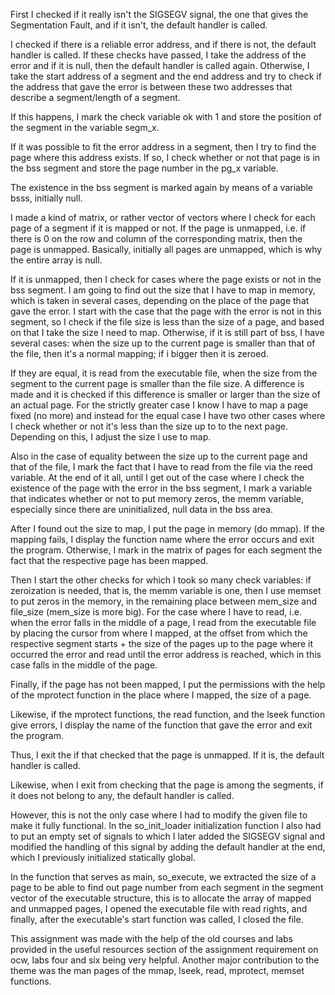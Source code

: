 First I checked if it really isn't the SIGSEGV signal, the one that gives the Segmentation Fault, and if it isn't, the default handler is called.

I checked if there is a reliable error address, and if there is not, the default handler is called. If these checks have passed, I take the address of the error and if it is null, then the default handler is called again. Otherwise, I take the start address of a segment and the end address and try to check if the address that gave the error is between these two addresses that describe a segment/length of a segment.

If this happens, I mark the check variable ok with 1 and store the position of the segment in the variable segm_x.

If it was possible to fit the error address in a segment, then I try to find the page where this address exists. If so, I check whether or not that page is in the bss segment and store the page number in the pg_x variable.

The existence in the bss segment is marked again by means of a variable bsss, initially null.

I made a kind of matrix, or rather vector of vectors where I check for each page of a segment if it is mapped or not.
If the page is unmapped, i.e. if there is 0 on the row and column of the corresponding matrix, then the page is unmapped. Basically, initially all pages are unmapped, which is why the entire array is null.

If it is unmapped, then I check for cases where the page exists or not in the bss segment. I am going to find out the size that I have to map in memory, which is taken in several cases, depending on the place of the page that gave the error. I start with the case that the page with the error is not in this segment, so I check if the file size is less than the size of a page, and based on that I take the size I need to map. Otherwise, if it is still part of bss, I have several cases: when the size up to the current page is smaller than that of the file, then it's a normal mapping; if i bigger then it is zeroed.

If they are equal, it is read from the executable file, when the size from the segment to the current page is smaller than the file size. A difference is made and it is checked if this difference is smaller or larger than the size of an actual page. For the strictly greater case I know I have to map a page fixed (no more) and instead for the equal case I have two other cases where I check whether or not it's less than the size up to to the next page. Depending on this, I adjust the size I use to map.

Also in the case of equality between the size up to the current page and that of the file, I mark the fact that I have to read from the file via the reed variable. At the end of it all, until I get out of the case where I check the existence of the page with the error in the bss segment, I mark a variable that indicates whether or not to put memory zeros, the memm variable, especially since there are uninitialized, null data in the bss area.

After I found out the size to map, I put the page in memory (do mmap). If the mapping fails, I display the function name where the error occurs and exit the program. Otherwise, I mark in the matrix of pages for each segment the fact that the respective page has been mapped.

Then I start the other checks for which I took so many check variables: if zeroization is needed, that is, the memm variable is one, then I use memset to put zeros in the memory, in the remaining place between mem_size and file_size (mem_size is more big). For the case where I have to read, i.e. when the error falls in the middle of a page, I read from the executable file by placing the cursor from where I mapped, at the offset from which the respective segment starts + the size of the pages up to the page where it occurred the error and read until the error address is reached, which in this case falls in the middle of the page.

Finally, if the page has not been mapped, I put the permissions with the help of the mprotect function in the place where I mapped, the size of a page.

Likewise, if the mprotect functions, the read function, and the lseek function give errors, I display the name of the function that gave the error and exit the program.

Thus, I exit the if that checked that the page is unmapped. If it is, the default handler is called.

Likewise, when I exit from checking that the page is among the segments, if it does not belong to any, the default handler is called.

However, this is not the only case where I had to modify the given file to make it fully functional. In the so_init_loader initialization function I also had to put an empty set of signals to which I later added the SIGSEGV signal and modified the handling of this signal by adding the default handler at the end, which I previously initialized statically global.

In the function that serves as main, so_execute, we extracted the size of a page to be able to find out page number from each segment in the segment vector of the executable structure, this is to allocate the array of mapped and unmapped pages, I opened the executable file with read rights, and finally, after the executable's start function was called, I closed the file.

This assignment was made with the help of the old courses and labs provided in the useful resources section of the assignment requirement on ocw, labs four and six being very helpful. Another major contribution to the theme was the man pages of the mmap, lseek, read, mprotect, memset functions.
